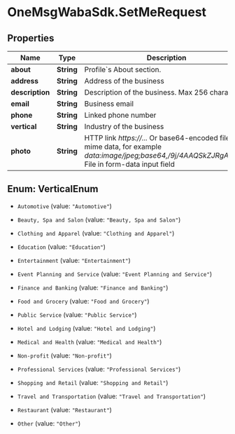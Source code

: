 # OneMsgWabaSdk.SetMeRequest

## Properties

Name | Type | Description | Notes
------------ | ------------- | ------------- | -------------
**about** | **String** | Profile&#x60;s About section. | [optional] 
**address** | **String** | Address of the business | [optional] 
**description** | **String** | Description of the business. Max 256 characters | [optional] 
**email** | **String** | Business email | [optional] 
**phone** | **String** | Linked phone number | [optional] 
**vertical** | **String** | Industry of the business | [optional] 
**photo** | **String** | HTTP link *https://...*  Or base64-encoded file with mime data, for example *data:image/jpeg;base64,/9j/4AAQSkZJRgABAQ...*   File in form-data input field | [optional] 



## Enum: VerticalEnum


* `Automotive` (value: `"Automotive"`)

* `Beauty, Spa and Salon` (value: `"Beauty, Spa and Salon"`)

* `Clothing and Apparel` (value: `"Clothing and Apparel"`)

* `Education` (value: `"Education"`)

* `Entertainment` (value: `"Entertainment"`)

* `Event Planning and Service` (value: `"Event Planning and Service"`)

* `Finance and Banking` (value: `"Finance and Banking"`)

* `Food and Grocery` (value: `"Food and Grocery"`)

* `Public Service` (value: `"Public Service"`)

* `Hotel and Lodging` (value: `"Hotel and Lodging"`)

* `Medical and Health` (value: `"Medical and Health"`)

* `Non-profit` (value: `"Non-profit"`)

* `Professional Services` (value: `"Professional Services"`)

* `Shopping and Retail` (value: `"Shopping and Retail"`)

* `Travel and Transportation` (value: `"Travel and Transportation"`)

* `Restaurant` (value: `"Restaurant"`)

* `Other` (value: `"Other"`)




